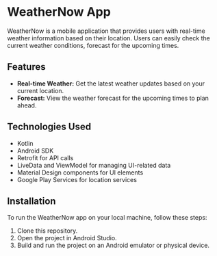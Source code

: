 # WeatherNow App

WeatherNow is a mobile application that provides users with real-time weather information based on their location. Users can easily check the current weather conditions, forecast for the upcoming times.

## Features

- **Real-time Weather:** Get the latest weather updates based on your current location.
- **Forecast:** View the weather forecast for the upcoming times to plan ahead.

## Technologies Used

- Kotlin
- Android SDK
- Retrofit for API calls
- LiveData and ViewModel for managing UI-related data
- Material Design components for UI elements
- Google Play Services for location services

## Installation

To run the WeatherNow app on your local machine, follow these steps:

1. Clone this repository.
2. Open the project in Android Studio.
3. Build and run the project on an Android emulator or physical device.
